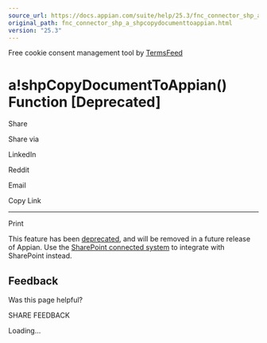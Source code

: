 ```yaml
---
source_url: https://docs.appian.com/suite/help/25.3/fnc_connector_shp_a_shpcopydocumenttoappian.html
original_path: fnc_connector_shp_a_shpcopydocumenttoappian.html
version: "25.3"
---
```


Free cookie consent management tool by [TermsFeed](https://www.termsfeed.com/)

# a!shpCopyDocumentToAppian() Function \[Deprecated\]

Share

Share via

LinkedIn

Reddit

Email

Copy Link

* * *

Print

This feature has been [deprecated](Deprecated_Features.html), and will be removed in a future release of Appian. Use the [SharePoint connected system](sharepoint-connected-system.html) to integrate with SharePoint instead.

## Feedback

Was this page helpful?

SHARE FEEDBACK

Loading...